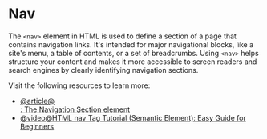 # Nav

The `<nav>` element in HTML is used to define a section of a page that contains navigation links. It's intended for major navigational blocks, like a site's menu, a table of contents, or a set of breadcrumbs. Using `<nav>` helps structure your content and makes it more accessible to screen readers and search engines by clearly identifying navigation sections.

Visit the following resources to learn more:

- [@article@<nav>: The Navigation Section element](https://developer.mozilla.org/en-US/docs/Web/HTML/Reference/Elements/nav)
- [@video@HTML nav Tag Tutorial (Semantic Element): Easy Guide for Beginners](https://www.youtube.com/watch?v=FqDFwCQb4yI)
